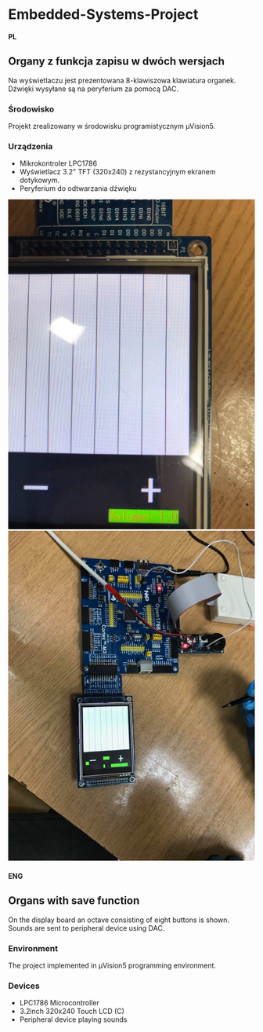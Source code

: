 # Embedded-Systems-Project

#### PL
## Organy z funkcja zapisu w dwóch wersjach
Na wyświetlaczu jest prezentowana 8-klawiszowa klawiatura organek.
Dźwięki wysyłane są na peryferium za pomocą DAC.
### Środowisko
Projekt zrealizowany w środowisku programistycznym µVision5.
### Urządzenia
* Mikrokontroler LPC1786
* Wyświetlacz 3.2" TFT (320x240) z rezystancyjnym ekranem dotykowym.
* Peryferium do odtwarzania dźwięku

![Organy1](images/organy.jpg)
![Organy2](images/organyv2.jpg)

#### ENG
## Organs with save function
On the display board an octave consisting of eight buttons is shown.
Sounds are sent to peripheral device using DAC.
### Environment 
The project implemented in µVision5 programming environment.
### Devices
* LPC1786 Microcontroller
* 3.2inch 320x240 Touch LCD (C)
* Peripheral device playing sounds
